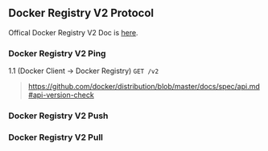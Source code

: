 ## Docker Registry V2 Protocol

Offical Docker Registry V2 Doc is [here](https://github.com/docker/distribution/blob/master/docs/spec/api.md).

### Docker Registry V2 Ping

1.1 (Docker Client -> Docker Registry) `GET /v2` 
> https://github.com/docker/distribution/blob/master/docs/spec/api.md#api-version-check

### Docker Registry V2 Push

### Docker Registry V2 Pull 